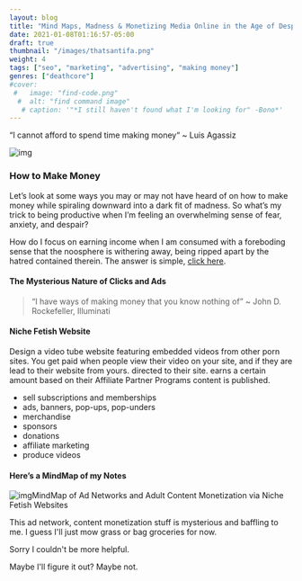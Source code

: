```yaml
---
layout: blog
title: "Mind Maps, Madness & Monetizing Media Online in the Age of Despair"
date: 2021-01-08T01:16:57-05:00
draft: true
thumbnail: "/images/thatsantifa.png"
weight: 4
tags: ["seo", "marketing", "advertising", "making money"]
genres: ["deathcore"]
#cover:
 #   image: "find-code.png"
  #  alt: "find command image"
   # caption: '"*I still haven't found what I'm looking for" -Bono*'
---
```


“I cannot afford to spend time making money“  ~ Luis Agassiz

![img](https://cdn-images-1.medium.com/max/906/1*CpaTopSoMP07V5FJkg4ffQ.png) 


### How to Make Money 

Let’s look at some ways you may or may not have heard of on how to make money while spiraling downward into a dark fit of madness. So what’s my trick to being productive when I’m feeling an overwhelming sense of fear, anxiety, and despair? 

How do I focus on earning income when I am consumed with a foreboding sense that the noosphere is withering away, being ripped apart by the hatred contained therein. The answer is simple, [click here](https://davidclegg.dev).

#### The Mysterious Nature of Clicks and Ads

> “I have ways of making money that you know nothing of”  ~ John D. Rockefeller, Illuminati

#### Niche Fetish Website

Design a video tube website featuring embedded videos from other porn sites. You get paid when people view their video on your site, and if they are lead to their website from yours. directed to their site. earns a certain amount based on their Affiliate Partner Programs content is published.

- sell subscriptions and memberships
- ads, banners, pop-ups, pop-unders
- merchandise
- sponsors
- donations
- affiliate marketing
- produce videos

#### Here’s a MindMap of my Notes

![img](https://cdn-images-1.medium.com/max/906/1*E7ajhr3AJ9VJVPiuqL8lbQ.png)MindMap of Ad Networks and Adult Content Monetization via Niche Fetish Websites

This ad network, content monetization stuff is mysterious and baffling to me.
I guess I'll just mow grass or bag groceries for now.

Sorry I couldn't be more helpful.

Maybe I'll figure it out?
Maybe not.

